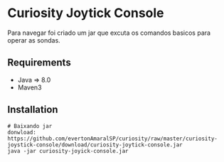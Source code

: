 Curiosity Joytick Console
===========

Para navegar foi criado um jar que excuta os comandos basicos para operar as sondas.


Requirements
-------------------

 * Java => 8.0
 * Maven3
 

Installation
--------------

    # Baixando jar
    donwload: https://github.com/evertonAmaralSP/curiosity/raw/master/curiosity-joystick-console/download/curiosity-joytick-console.jar
    java -jar curiosity-joyick-console.jar
